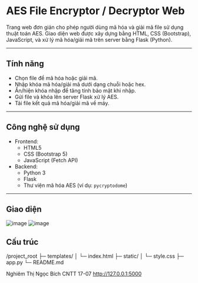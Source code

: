 # AES File Encryptor / Decryptor Web

Trang web đơn giản cho phép người dùng mã hóa và giải mã file sử dụng thuật toán AES. Giao diện web được xây dựng bằng HTML, CSS (Bootstrap), JavaScript, và xử lý mã hóa/giải mã trên server bằng Flask (Python).

---

## Tính năng

- Chọn file để mã hóa hoặc giải mã.
- Nhập khóa mã hóa/giải mã dưới dạng chuỗi hoặc hex.
- Ẩn/hiện khóa nhập để tăng tính bảo mật khi nhập.
- Gửi file và khóa lên server Flask xử lý AES.
- Tải file kết quả mã hóa/giải mã về máy.

---

## Công nghệ sử dụng

- Frontend:
  - HTML5
  - CSS (Bootstrap 5)
  - JavaScript (Fetch API)
- Backend:
  - Python 3
  - Flask
  - Thư viện mã hóa AES (ví dụ: `pycryptodome`)

---
## Giao diện
![image](https://github.com/user-attachments/assets/f02e5597-6055-42bb-a8e1-2459bd54691a)
![image](https://github.com/user-attachments/assets/3f9d1ffc-af72-4f83-a975-c94ae1397f2f)

## Cấu trúc
/project_root
  ├─ templates/
  │   └─ index.html
  ├─ static/
  │   └─ style.css
  ├─ app.py
  └─ README.md

Nghiêm Thị Ngọc Bích 
CNTT 17-07
http://127.0.0.1:5000


